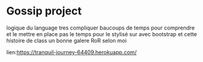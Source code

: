 # Gossip project

logique du language tres compliquer baucoups de temps pour comprendre et le mettre en place pas le temps pour le stylisé sur avec bootstrap et cette histoire de class un bonne galere RoR selon moi

lien:https://tranquil-journey-64409.herokuapp.com/
